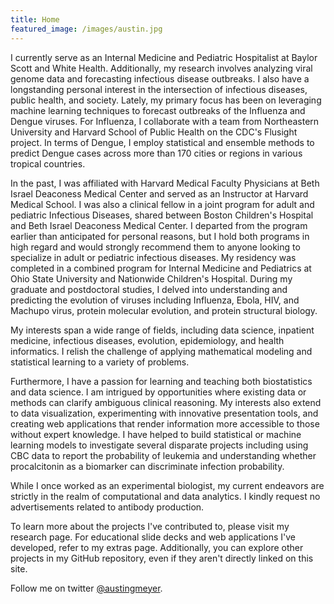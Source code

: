```yaml
---
title: Home
featured_image: /images/austin.jpg
---
```


I currently serve as an Internal Medicine and Pediatric Hospitalist at Baylor Scott and White Health. Additionally, my research involves analyzing viral genome data and forecasting infectious disease outbreaks. I also have a longstanding personal interest in  the intersection of infectious diseases, public health, and society. Lately, my primary focus has been on leveraging machine learning techniques to forecast outbreaks of the Influenza and Dengue viruses. For Influenza, I collaborate with a team from Northeastern University and Harvard School of Public Health on the CDC's Flusight project. In terms of Dengue, I employ statistical and ensemble methods to predict Dengue cases across more than 170 cities or regions in various tropical countries.

In the past, I was affiliated with Harvard Medical Faculty Physicians at Beth Israel Deaconess Medical Center and served as an Instructor at Harvard Medical School. I was also a clinical fellow in a joint program for adult and pediatric Infectious Diseases, shared between Boston Children's Hospital and Beth Israel Deaconess Medical Center. I departed from the program earlier than anticipated for personal reasons, but I hold both programs in high regard and would strongly recommend them to anyone looking to specialize in adult or pediatric infectious diseases. My residency was completed in a combined program for Internal Medicine and Pediatrics at Ohio State University and Nationwide Children's Hospital. During my graduate and postdoctoral studies, I delved into understanding and predicting the evolution of viruses including Influenza, Ebola, HIV, and Machupo virus, protein molecular evolution, and protein structural biology.

My interests span a wide range of fields, including data science, inpatient medicine, infectious diseases, evolution, epidemiology, and health informatics. I relish the challenge of applying mathematical modeling and statistical learning to a variety of problems.

Furthermore, I have a passion for learning and teaching both biostatistics and data science. I am intrigued by opportunities where existing data or methods can clarify ambiguous clinical reasoning. My interests also extend to data visualization, experimenting with innovative presentation tools, and creating web applications that render information more accessible to those without expert knowledge. I have helped to build statistical or machine learning models to investigate several disparate projects including using CBC data to report the probability of leukemia and understanding whether procalcitonin as a biomarker can discriminate infection probability.

While I once worked as an experimental biologist, my current endeavors are strictly in the realm of computational and data analytics. I kindly request no advertisements related to antibody production.

To learn more about the projects I've contributed to, please visit my research page. For educational slide decks and web applications I've developed, refer to my extras page. Additionally, you can explore other projects in my GitHub repository, even if they aren't directly linked on this site.

Follow me on twitter <a href="https://twitter.com/austingmeyer">@austingmeyer</a>.